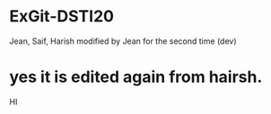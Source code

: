 # ExGit-DSTI20
Jean, Saif, Harish
modified by Jean for the second time (dev)
# yes it is edited again from hairsh.
HI
